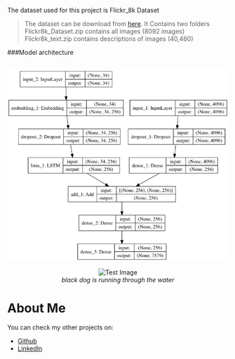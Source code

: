 The dataset used for this project is Flickr_8k Dataset

> The dataset can be download from [here](https://forms.illinois.edu/sec/1713398).
It Contains two folders
Flickr8k_Dataset.zip contains all images (8092 images)
Flickr8k_text.zip contains descriptions of images (40,460)


###Model architecture

<br>
<img src ="model.png">
<br>

<p align="center">
	<img src='test/example_001.jpg' alt='Test Image'> 
	<br/>
	<i>
		black dog is running through the water
	</i>
</p>

# About Me

You can check my other projects on:
* [Github](https://github.com/riturajkush)
* [LinkedIn](https://www.linkedin.com/in/rajkush/)
